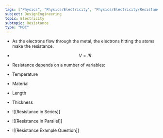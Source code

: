 ```yaml
---
tags: ["Physics", "Physics/Electricity", "Physics/Electricity/Resistance"]
subject: DesignEngineering
topic: Electricity
subtopic: Resistance
type: "MOC"
---
```

 
 - As the electrons flow through the metal, the electrons hitting the atoms make the resistance.
 - $$V = IR$$
 - Resistance depends on a number of variables:
  - Temperature
  - Material
  - Length
  - Thickness

 - ![[Resistance in Series]]
 - ![[Resistance in Parallel]]
 - ![[Resistance Example Question]]